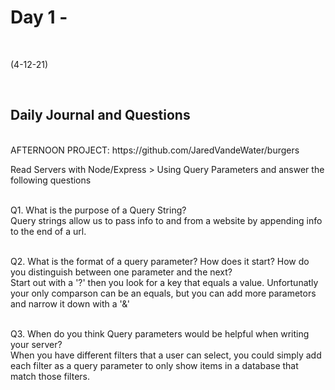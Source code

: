 # Day 1 - 
<br>
  
 (4-12-21)

<br>

## Daily Journal and Questions
<br>
AFTERNOON PROJECT: https://github.com/JaredVandeWater/burgers
<br>


Read Servers with Node/Express > Using Query Parameters and answer the following questions
<br>
<br>

Q1. What is the purpose of a Query String?
<br>
Query strings allow us to pass info to and from a website by appending info to the end of a url.
<br>
<br>

Q2. What is the format of a query parameter? How does it start? How do you distinguish between one parameter and the next?
<br>
Start out with a '?' then you look for a key that equals a value. Unfortunatly your only comparson can be an equals, but you can add more parametors and narrow it down with a '&'
<br>
<br>

Q3. When do you think Query parameters would be helpful when writing your server?
<br>
When you have different filters that a user can select, you could simply add each filter as a query parameter to only show items in a database that match those filters.
 
